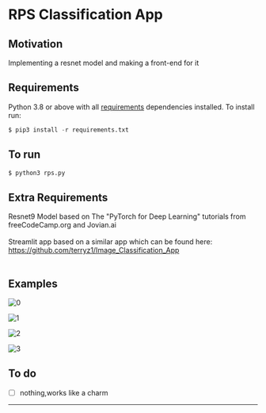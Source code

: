 # RPS Classification App
## Motivation
Implementing a resnet model and making a front-end for it
## Requirements
Python 3.8 or above with all [requirements](requirements.txt) dependencies installed. To install run:
```python
$ pip3 install -r requirements.txt
```
## To run
```python
$ python3 rps.py
```
## Extra Requirements
Resnet9 Model based on The "PyTorch for Deep Learning" tutorials from freeCodeCamp.org and Jovian.ai</br> </br>
Streamlit app based on a similar app which can be found here: https://github.com/terryz1/Image_Classification_App </br> </br>
## Examples

![0](https://user-images.githubusercontent.com/52780573/99145231-00c6ab00-2693-11eb-8396-554ae84153ff.PNG)

![1](https://user-images.githubusercontent.com/52780573/99145235-08864f80-2693-11eb-885c-dba960b6329c.PNG)

![2](https://user-images.githubusercontent.com/52780573/99145242-12a84e00-2693-11eb-9099-a837d8bd967b.PNG)

![3](https://user-images.githubusercontent.com/52780573/99145246-1cca4c80-2693-11eb-853d-71776bc77d8e.PNG)

## To do
- [ ] nothing,works like a charm
---






